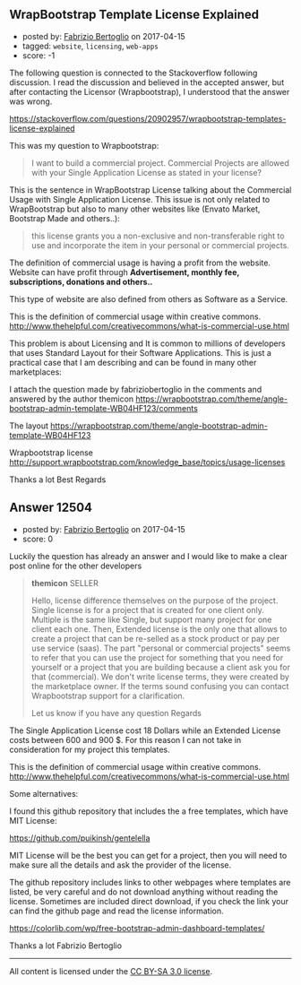 ## WrapBootstrap Template License Explained

- posted by: [Fabrizio Bertoglio](https://stackexchange.com/users/9849224/fabrizio-bertoglio) on 2017-04-15
- tagged: `website`, `licensing`, `web-apps`
- score: -1

<p>The following question is connected to the Stackoverflow following discussion. I read the discussion and believed in the accepted answer, but after contacting the Licensor (Wrapbootstrap), I understood that the answer was wrong.</p>

<p><a href="https://stackoverflow.com/questions/20902957/wrapbootstrap-templates-license-explained">https://stackoverflow.com/questions/20902957/wrapbootstrap-templates-license-explained</a></p>

<p>This was my question to Wrapbootstrap:</p>

<blockquote>
  <p>I want to build a commercial project. Commercial Projects are allowed with your Single Application License as stated in your license? </p>
</blockquote>

<p>This is the sentence in WrapBootstrap License talking about the Commercial Usage with Single Application License. This issue is not only related to WrapBootstrap but also to many other websites like (Envato Market, Bootstrap Made and others..):</p>

<blockquote>
  <p>this license grants you a non-exclusive and non-transferable right to use and incorporate the item in your personal or commercial projects.</p>
</blockquote>

<p>The definition of commercial usage is having a profit from the website. Website can have profit through <strong>Advertisement, monthly fee, subscriptions, donations and others..</strong></p>

<p>This type of website are also defined from others as Software as a Service.</p>

<p>This is the definition of commercial usage within creative commons.
<a href="http://www.thehelpful.com/creativecommons/what-is-commercial-use.html" rel="nofollow noreferrer">http://www.thehelpful.com/creativecommons/what-is-commercial-use.html</a></p>

<p>This problem is about Licensing and It is common to millions of developers that uses Standard Layout for their Software Applications. This is just a practical case that I am describing and can be found in many other marketplaces:</p>

<p>I attach the question made by fabriziobertoglio in the comments and answered by the author themicon
<a href="https://wrapbootstrap.com/theme/angle-bootstrap-admin-template-WB04HF123/comments" rel="nofollow noreferrer">https://wrapbootstrap.com/theme/angle-bootstrap-admin-template-WB04HF123/comments</a></p>

<p>The layout
<a href="https://wrapbootstrap.com/theme/angle-bootstrap-admin-template-WB04HF123" rel="nofollow noreferrer">https://wrapbootstrap.com/theme/angle-bootstrap-admin-template-WB04HF123</a></p>

<p>Wrapbootstrap license
<a href="http://support.wrapbootstrap.com/knowledge_base/topics/usage-licenses" rel="nofollow noreferrer">http://support.wrapbootstrap.com/knowledge_base/topics/usage-licenses</a></p>

<p>Thanks a lot
Best Regards </p>



## Answer 12504

- posted by: [Fabrizio Bertoglio](https://stackexchange.com/users/9849224/fabrizio-bertoglio) on 2017-04-15
- score: 0

<p>Luckily the question has already an answer and I would like to make a clear post online for the other developers</p>

<blockquote>
  <p><strong>themicon</strong> SELLER</p>
  
  <p>Hello, license difference themselves on the purpose of the project. Single license is for a project that is created for one client only. Multiple is the same like Single, but support many project for one client each one. Then, Extended license is the only one that allows to create a project that can be re-selled as a stock product or pay per use service (saas).
  The part "personal or commercial projects" seems to refer that you can use the project for something that you need for yourself or a project that you are building because a client ask you for that (commercial).
  We don't write license terms, they were created by the marketplace owner. If the terms sound confusing you can contact Wrapbootstrap support for a clarification.</p>
  
  <p>Let us know if you have any question
  Regards </p>
</blockquote>

<p>The Single Application License cost 18 Dollars while an Extended License costs between 600 and 900 $. For this reason I can not take in consideration for my project this templates.</p>

<p>This is the definition of commercial usage within creative commons.
<a href="http://www.thehelpful.com/creativecommons/what-is-commercial-use.html" rel="nofollow noreferrer">http://www.thehelpful.com/creativecommons/what-is-commercial-use.html</a></p>

<p>Some alternatives:</p>

<p>I found this github repository that includes the a free templates, which have MIT License:</p>

<p><a href="https://github.com/puikinsh/gentelella" rel="nofollow noreferrer">https://github.com/puikinsh/gentelella</a></p>

<p>MIT License will be the best you can get for a project, then you will need to make sure all the details and ask the provider of the license.</p>

<p>The github repository includes links to other webpages where templates are listed, be very careful and do not download anything without reading the license. Sometimes are included direct download, if you check the link your can find the github page and read the license information.</p>

<p><a href="https://colorlib.com/wp/free-bootstrap-admin-dashboard-templates/" rel="nofollow noreferrer">https://colorlib.com/wp/free-bootstrap-admin-dashboard-templates/</a></p>

<p>Thanks a lot 
Fabrizio Bertoglio</p>




---

All content is licensed under the [CC BY-SA 3.0 license](https://creativecommons.org/licenses/by-sa/3.0/).
